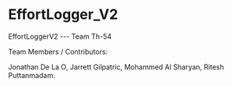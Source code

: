 # EffortLogger_V2

EffortLoggerV2 --- Team Th-54


Team Members / Contributors:

Jonathan De La O,
Jarrett Gilpatric, 
Mohammed Al Sharyan, 
Ritesh Puttanmadam.
